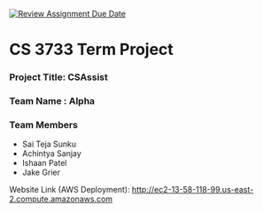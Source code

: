 [![Review Assignment Due Date](https://classroom.github.com/assets/deadline-readme-button-22041afd0340ce965d47ae6ef1cefeee28c7c493a6346c4f15d667ab976d596c.svg)](https://classroom.github.com/a/Ir_lyZaZ)
# CS 3733 Term Project
### Project Title: CSAssist
### Team Name :  Alpha
### Team Members 
* Sai Teja Sunku
* Achintya Sanjay
* Ishaan Patel
* Jake Grier

Website Link (AWS Deployment): http://ec2-13-58-118-99.us-east-2.compute.amazonaws.com
